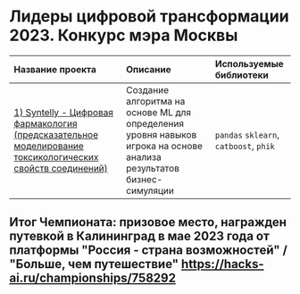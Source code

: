 # Лидеры цифровой трансформации 2023. Конкурс мэра Москвы
| Название проекта | Описание | Используемые библиотеки |
| :---------------------- | :---------------------- | :---------------------- |
| [1)	Syntelly - Цифровая фармакология (предсказательное моделирование токсикологических свойств соединений) ]([https://github.com/DimirSDV/DimirSDV_DataScience](https://syntelly.com/)) | Создание алгоритма на основе ML для определения уровня навыков игрока на основе анализа результатов бизнес-симуляции| `pandas` `sklearn`, `catboost`, `phik` |
## Итог Чемпионата: призовое место, награжден путевкой в Калининград в мае 2023 года от платформы "Россия - страна возможностей" / "Больше, чем путешествие" https://hacks-ai.ru/championships/758292
